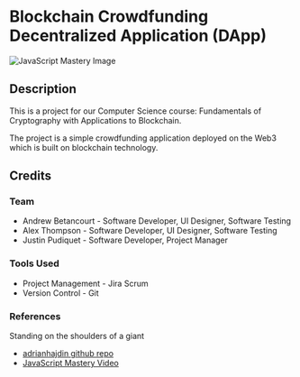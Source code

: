 # Blockchain Crowdfunding Decentralized Application (DApp)
![JavaScript Mastery Image](https://camo.githubusercontent.com/82c9df66b4ff474f6d113da22652eb96ddc73651c34651748a831a14e0881ffa/68747470733a2f2f692e6962622e636f2f6b36706a3051742f6874756d2d362e706e67)

## Description
This is a project for our Computer Science course: Fundamentals of Cryptography with Applications to Blockchain. 

The project is a simple crowdfunding application deployed on the Web3 which is built on blockchain technology. 

## Credits
### Team
- Andrew Betancourt - Software Developer, UI Designer, Software Testing
- Alex Thompson - Software Developer, UI Designer, Software Testing
- Justin Pudiquet - Software Developer, Project Manager

### Tools Used
- Project Management - Jira Scrum
- Version Control - Git

### References
Standing on the shoulders of a giant
- [adrianhajdin github repo](https://github.com/adrianhajdin/project_crowdfunding)
- [JavaScript Mastery Video](https://www.youtube.com/watch?v=BDCT6TYLYdI&list=PLHR5QvDQ7pNKVGRLOQOEDeyZ39Amp6SVH&index=2&t=4s)


